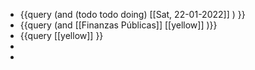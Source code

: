 - {{query (and (todo todo doing) [[Sat, 22-01-2022]] ) }}
- {{query (and [[Finanzas Públicas]] [[yellow]] )}}
- {{query [[yellow]] }}
-
-
